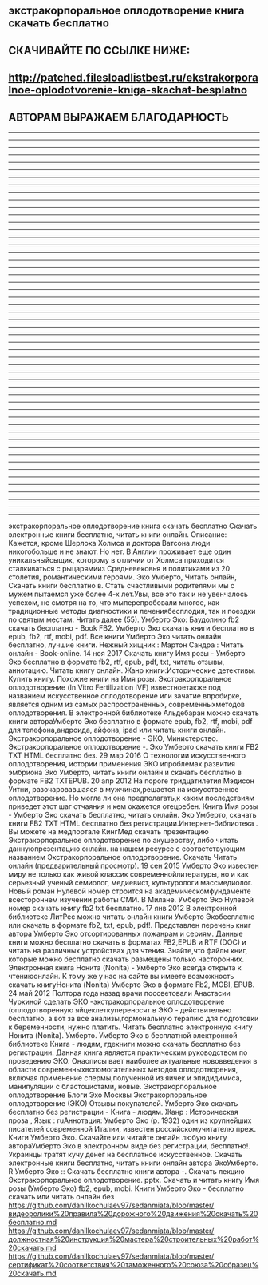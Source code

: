 экстракорпоральное оплодотворение книга скачать бесплатно
--------------------------------------------------
СКАЧИВАЙТЕ ПО ССЫЛКЕ НИЖЕ:
--------------------------------------------------
http://patched.filesloadlistbest.ru/ekstrakorporalnoe-oplodotvorenie-kniga-skachat-besplatno
--------------------------------------------------
АВТОРАМ ВЫРАЖАЕМ БЛАГОДАРНОСТЬ
--------------------------------------------------
--------------------------------------------------
--------------------------------------------------
--------------------------------------------------
--------------------------------------------------
--------------------------------------------------
--------------------------------------------------
--------------------------------------------------
--------------------------------------------------
--------------------------------------------------
--------------------------------------------------
--------------------------------------------------
--------------------------------------------------
--------------------------------------------------
--------------------------------------------------
--------------------------------------------------
--------------------------------------------------
--------------------------------------------------
--------------------------------------------------
--------------------------------------------------
--------------------------------------------------
--------------------------------------------------
--------------------------------------------------
--------------------------------------------------
--------------------------------------------------
--------------------------------------------------
--------------------------------------------------
--------------------------------------------------
--------------------------------------------------
--------------------------------------------------
--------------------------------------------------
--------------------------------------------------
--------------------------------------------------
--------------------------------------------------
--------------------------------------------------
--------------------------------------------------
--------------------------------------------------
--------------------------------------------------
--------------------------------------------------
--------------------------------------------------
--------------------------------------------------
--------------------------------------------------
--------------------------------------------------
--------------------------------------------------
--------------------------------------------------
--------------------------------------------------
--------------------------------------------------
--------------------------------------------------
--------------------------------------------------
--------------------------------------------------
--------------------------------------------------
--------------------------------------------------
--------------------------------------------------
экстракорпоральное оплодотворение книга скачать бесплатно Скачать электронные книги бесплатно, читать книги онлайн. Описание: Кажется, кроме Шерлока Холмса и доктора Ватсона люди никогобольше и не знают. Но нет. В Англии проживает еще один уникальныйсыщик, которому в отличии от Холмса приходится сталкиваться с рыцарямииз Средневековья и политиками из 20 столетия, романтическими героями. Эко Умберто, Читать онлайн, Cкачать книги бесплатно в. Стать счастливыми родителями мы с мужем пытаемся уже более 4-х лет.Увы, все это так и не увенчалось успехом, не смотря на то, что мыперепробовали многое, как традиционные методы диагностики и лечениябесплодия, так и поездки по святым местам. Читать далее (55). Умберто Эко: Баудолино fb2 скачать бесплатно - Book FB2. Умберто Эко  скачать книги бесплатно в epub, fb2, rtf, mobi, pdf. Все книги Умберто Эко читать онлайн бесплатно, лучшие книги. Нежный хищник : Мартон Сандра : Читать онлайн  - Book-online. 14 ноя 2017  Скачать книгу Имя розы - Умберто Эко бесплатно в формате fb2, rtf, epub, pdf, txt, читать отзывы, аннотацию. Читать книгу онлайн. Жанр книги:Исторические детективы. Купить книгу. Похожие книги на Имя розы. Экстракорпоральное оплодотворение (In Vitro Fertilization  IVF) известноетакже под названием искусственное оплодотворение или зачатие впробирке, является одним из самых распространенных, современныхметодов оплодотворения. В электронной библиотеке Альдебаран можно скачать книги автораУмберто Эко бесплатно в формате epub, fb2, rtf, mobi, pdf для телефона,андроида, айфона, ipad или читать книги онлайн. Экстракорпоральное оплодотворение - ЭКО, Министерство. Экстракорпоральное оплодотворение -. Эко Умберто скачать книги FB2 TXT HTML бесплатно без. 29 мар 2016  О технологии искусственного оплодотворения, истории применения ЭКО ипроблемах развития эмбриона
Эко Умберто, читать книги онлайн и скачать бесплатно в формате FB2 TXTEPUB. 20 апр 2012  На пороге тридцатилетия Мэдисон Уитни, разочаровавшаяся в мужчинах,решается на искусственное оплодотворение. Но могла ли она предполагать,к каким последствиям приведет этот шаг отчаяния и кем окажется отецребен. Книга Имя розы - Умберто Эко скачать бесплатно, читать онлайн. Эко Умберто, скачать книги FB2 TXT HTML бесплатно без регистрации.Интернет-библиотека . Вы можете на медпортале КингМед скачать презентацию Экстракорпоральное оплодотворение по акушерству, либо читать даннуюпрезентацию онлайн.  на нашем ресурсе с соответствующим названием Экстракорпоральное оплодотворение. Скачать  Читать онлайн (предварительный просмотр). 19 сен 2015  Умберто Эко известен миру не только как живой классик современнойлитературы, но и как серьезный ученый  семиолог, медиевист, культурологи массмедиолог. Новый роман Нулевой номер строится на академическомфундаменте  всестороннем изучении работы СМИ. В Милане. Умберто Эко Нулевой номер скачать книгу fb2 txt бесплатно. 17 янв 2012  В электронной библиотеке ЛитРес можно читать онлайн книги Умберто Экобесплатно или скачать в формате fb2, txt, epub, pdf!. Представлен перечень книг автора Умберто Эко отсортированных пожанрам и сериям. Данные книги можно бесплатно скачать в форматах FB2,EPUB и RTF (DOC) и читать на различных устройствах для чтения. Знайте,что файлы книг, которые можно бесплатно скачать размещены только насторонних. Электронная книга Нонита (Nonita) - Умберто Эко всегда открыта к чтениюонлайн. К тому же у нас на сайте вы имеете возможность скачать книгуНонита (Nonita) Умберто Эко в формате Fb2, MOBI, EPUB. 24 май 2012  Полтора года назад врачи посоветовали Анастасии Чуркиной сделать ЭКО -экстракорпоральное оплодотворение (оплодотворенную яйцеклеткупереносят в  ЭКО - действительно бесплатно, а вот за все анализы,гормональную терапию для подготовки к беременности, нужно платить. Читать бесплатно электронную книгу Нонита (Nonita). Умберто. Умберто Эко в бесплатной электронной библиотеке Книга - людям, гдекниги можно скачать бесплатно без регистрации. Данная книга является практическим руководством по проведению ЭКО. Онаописы вает наиболее актуальные нововведения в области современныхвспомогательных методов оплодотворения, включая применение спермы,полученной из яичек и эпидидимиса, манипуляции с бластоцистами, новые. Экстракорпоральное оплодотворение  Блоги  Эхо Москвы
Экстракорпоральное оплодотворение (ЭКО)  Отзывы покупателей. Умберто Эко скачать бесплатно без регистрации  - Книга - людям. Жанр : Историческая проза , Язык : ruАннотация: Умберто Эко (р. 1932) один из крупнейших писателей современной Италии, известен российскомучитателю преж. Книги Умберто Эко. Скачайте или читайте онлайн любую книгу автораУмберто Эко в электронном виде без регистрации, бесплатно!. Украинцы тратят кучу денег на бесплатное искусственное. Скачать электронные книги бесплатно, читать книги онлайн автора ЭкоУмберто. R Умберто Эко :: Скачать бесплатно книги автора  -. Скачать лекцию Экстракорпоральное оплодотворение. pptx. Скачать и читать книгу Имя розы  (Умберто Эко) fb2, epub, mobi. Книги Умберто Эко - бесплатно скачать или читать онлайн без
https://github.com/danilkochulaev97/sedanmiata/blob/master/видеоролики%20правила%20дорожного%20движения%20скачать%20бесплатно.md
https://github.com/danilkochulaev97/sedanmiata/blob/master/должностная%20инструкция%20мастера%20строительных%20работ%20скачать.md
https://github.com/danilkochulaev97/sedanmiata/blob/master/сертификат%20соответствия%20таможенного%20союза%20образец%20скачать.md